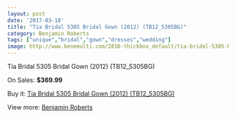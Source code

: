 ```yaml
---
layout: post
date: '2017-03-18'
title: "Tia Bridal 5305 Bridal Gown (2012) (TB12_5305BG)"
category: Benjamin Roberts
tags: ["unique","bridal","gown","dresses","wedding"]
image: http://www.benemulti.com/2816-thickbox_default/tia-bridal-5305-bridal-gown-2012-tb125305bg.jpg
---
```

Tia Bridal 5305 Bridal Gown (2012) (TB12_5305BG)

On Sales: **$369.99**
<a href="https://www.benemulti.com/en/benjamin-roberts/1094-tia-bridal-5305-bridal-gown-2012-tb125305bg.html"><amp-img layout="responsive" width="600" height="600" src="//www.benemulti.com/2816-thickbox_default/tia-bridal-5305-bridal-gown-2012-tb125305bg.jpg" alt="Tia Bridal 5305 Bridal Gown (2012) (TB12_5305BG) 0" /></a>
<a href="https://www.benemulti.com/en/benjamin-roberts/1094-tia-bridal-5305-bridal-gown-2012-tb125305bg.html"><amp-img layout="responsive" width="600" height="600" src="//www.benemulti.com/2817-thickbox_default/tia-bridal-5305-bridal-gown-2012-tb125305bg.jpg" alt="Tia Bridal 5305 Bridal Gown (2012) (TB12_5305BG) 1" /></a>

Buy it: [Tia Bridal 5305 Bridal Gown (2012) (TB12_5305BG)](https://www.benemulti.com/en/benjamin-roberts/1094-tia-bridal-5305-bridal-gown-2012-tb125305bg.html "Tia Bridal 5305 Bridal Gown (2012) (TB12_5305BG)")

View more: [Benjamin Roberts](https://www.benemulti.com/en/15-benjamin-roberts "Benjamin Roberts")